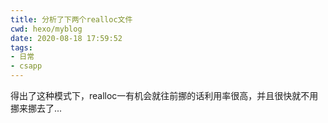 ```yaml
---
title: 分析了下两个realloc文件
cwd: hexo/myblog
date: 2020-08-18 17:59:52
tags:
- 日常
- csapp
---
```


得出了这种模式下，realloc一有机会就往前挪的话利用率很高，并且很快就不用挪来挪去了...

